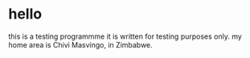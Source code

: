 # hello
this is a testing programmme
it is written for testing purposes only.
my home area is Chivi Masvingo, in Zimbabwe.
